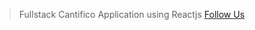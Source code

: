 > Fullstack Cantifico Application using Reactjs
> [Follow Us](https://www.instagram.com/amit.rodiya/)
